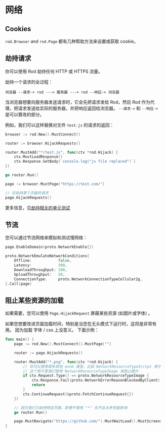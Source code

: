# 网络

## Cookies

`rod.Browser` and `rod.Page` 都有几种帮助方法来设置或获取 cookie。

## 劫持请求

你可以使用 Rod 劫持任何 HTTP 或 HTTPS 流量。

劫持一个请求的全过程：

```text
浏览器 --请求-> rod ---> 服务器 ---> rod --响应-> 浏览器
```

当浏览器想要向服务器发送请求时，它会先把请求发给 Rod，然后 Rod 作为代理，把请求发送给实际的服务器，并把响应返回给浏览器。 `--请求->` 和 `--响应->` 是可以篡改的部分。

例如，我们可以这样替换对文件 `test.js` 的请求的返回：

```go
browser := rod.New().MustConnect()

router := browser.HijackRequests()

router.MustAdd("*/test.js", func(ctx *rod.Hijack) {
    ctx.MustLoadResponse()
    ctx.Response.SetBody(`console.log("js file replaced")`)
})

go router.Run()

page := browser.MustPage("https://test.com/")

// 仅劫持某个页面的请求
page.HijackRequests()
```

更多信息，见[劫持相关的单元测试](https://github.com/go-rod/rod/blob/master/hijack_test.go)

## 节流

您可以通过节流网络来模拟和测试慢网络：

```go
page.EnableDomain(proto.NetworkEnable{})

proto.NetworkEmulateNetworkConditions{
    Offline:            false,
    Latency:            300,
    DownloadThroughput: 100,
    UploadThroughput:   50,
    ConnectionType:     proto.NetworkConnectionTypeCellular2g,
}.Call(page)
```

## 阻止某些资源的加载

如果需要，您可以使用 `Page.HijackRequest` 屏蔽某些资源 (如图片或字体) 。

如果您想要改进页面加载时间，特别是当您在无头模式下运行时，这将是非常有用。 因为加载 字体 / css 上没意义。 下面示例：

```go
func main() {
    page := rod.New().MustConnect().MustPage("")

    router := page.HijackRequests()

    router.MustAdd("*.png", func(ctx *rod.Hijack) {
        // 你可以使用很多其他 enum 类型，比如 NetworkResourceTypeScript 用于 javascript
        // 这个例子里我们使用 NetworkResourceTypeImage 来阻止图片
        if ctx.Request.Type() == proto.NetworkResourceTypeImage {
            ctx.Response.Fail(proto.NetworkErrorReasonBlockedByClient)
            return
        }
        ctx.ContinueRequest(&proto.FetchContinueRequest{})
    })

    // 因为我们只劫持特定页面，即便不使用 "*" 也不会太多性能影响
    go router.Run()

    page.MustNavigate("https://github.com/").MustWaitLoad().MustScreenshot("")
}
```
